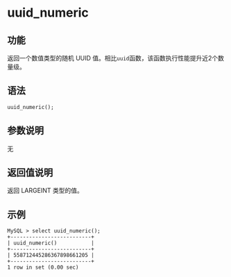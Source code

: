 # uuid_numeric

## 功能

返回一个数值类型的随机 UUID 值。相比`uuid`函数，该函数执行性能提升近2个数量级。

## 语法

```Haskell
uuid_numeric();
```

## 参数说明

无

## 返回值说明

返回 LARGEINT 类型的值。

## 示例

```Plain Text
MySQL > select uuid_numeric();
+--------------------------+
| uuid_numeric()           |
+--------------------------+
| 558712445286367898661205 |
+--------------------------+
1 row in set (0.00 sec)
```
